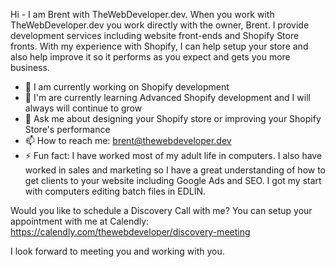 Hi - I am Brent with TheWebDeveloper.dev. When you work with TheWebDeveloper.dev you work directly with the owner, Brent. I provide development services including website front-ends and Shopify Store fronts. With my experience with Shopify, I can help setup your store and also help improve it so it performs as you expect and gets you more business.

- 🔭 I am currently working on Shopify development
- 🌱 I'm are currently learning Advanced Shopify development and I will always will continue to grow
- 💬 Ask me about designing your Shopify store or improving your Shopify Store's performance
- 📫 How to reach me: brent@thewebdeveloper.dev
- ⚡ Fun fact: I have worked most of my adult life in computers. I also have worked in sales and marketing so I have a great understanding of how to get clients to your website including Google Ads and SEO. I got my start with computers editing batch files in EDLIN.

Would you like to schedule a Discovery Call with me? You can setup your appointment with me at Calendly: https://calendly.com/thewebdeveloper/discovery-meeting

I look forward to meeting you and working with you.
